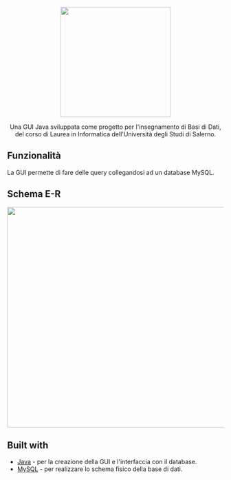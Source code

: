 <p align="center">
  <img src="https://github.com/raffaeleav/gestione-etichette/assets/114619463/a322a9fe-0281-4383-90c4-bc288161280f" width="256" heigth="256">
</p>

<p align="center">
  Una GUI Java sviluppata come progetto per l'insegnamento di Basi di Dati, del corso di Laurea in Informatica dell'Università degli Studi di Salerno. 
</p>


## Funzionalità 
La GUI permette di fare delle query collegandosi ad un database MySQL.


## Schema E-R
<p>
  <img src="https://github.com/raffaeleav/gestione-etichette/assets/114619463/c51d9e99-f3dc-4944-a6c4-0ca84ffdd467" width="512" heigth="512">
</p>


## Built with
- [Java](https://www.oracle.com/it/java/technologies/downloads/) - per la creazione della GUI e l'interfaccia con il database.
- [MySQL](https://www.mysql.com) - per realizzare lo schema fisico della base di dati.
